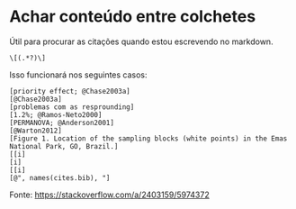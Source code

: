 # Achar conteúdo entre colchetes

Útil para procurar as citações quando estou escrevendo no markdown.

```
\[(.*?)\]
```

Isso funcionará nos seguintes casos:

```
[priority effect; @Chase2003a]
[@Chase2003a]
[problemas com as resprounding]
[1.2%; @Ramos-Neto2000]
[PERMANOVA; @Anderson2001]
[@Warton2012]
[Figure 1. Location of the sampling blocks (white points) in the Emas National Park, GO, Brazil.]
[[i]
[i]
[[i]
[@", names(cites.bib), "]
```

Fonte: https://stackoverflow.com/a/2403159/5974372
